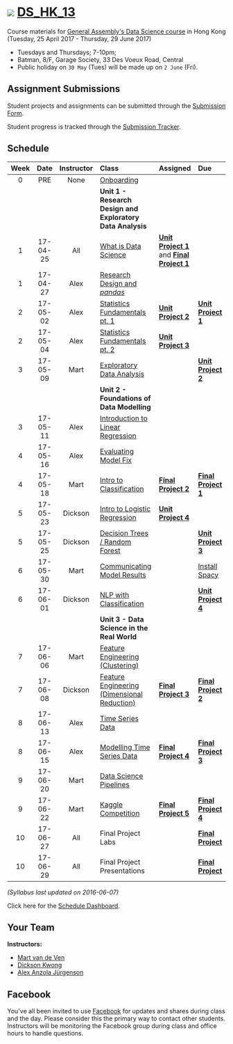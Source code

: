 # ![](https://ga-dash.s3.amazonaws.com/production/assets/logo-9f88ae6c9c3871690e33280fcf557f33.png) [DS_HK_13](https://github.com/ga-students/DS_HK_13)

Course materials for [General Assembly's Data Science course](https://generalassemb.ly/education/data-science/hong-kong) in Hong Kong (Tuesday, 25 April 2017 - Thursday, 29 June 2017)

* Tuesdays and Thursdays; 7-10pm;
* Batman, 8/F, Garage Society, 33 Des Voeux Road, Central
* Public holiday on `30 May` (Tues) will be made up on `2 June` (Fri).

## Assignment Submissions

Student projects and assignments can be submitted through the [Submission Form](https://goo.gl/forms/H2Ffjq5CjVJQsKIe2).

Student progress is tracked through the [Submission Tracker](https://public.tableau.com/profile/droste.hk4081#!/vizhome/GA-DS_HK_13-HWSubmission_0/SubmissionSummary?:embed=y&:display_count=yes).

## Schedule

| Week | Date | Instructor | Class | Assigned | Due |
|:---:|:---:|:---:|:---|:---|:---|
| 0 | PRE | None | [Onboarding](https://docs.google.com/document/d/1N-zVkcYfUiWuTLCqOwNihyx9ysI8JCxfe4Vh419zzGM/) | | |
| | | | **Unit 1 - Research Design and Exploratory Data Analysis** | | |
| 1 | 17-04-25 | All | [What is Data Science](./lessons/lesson-01) |**[Unit Project 1](./projects/unit-projects/project-1)** and **[Final Project 1](./projects/final-projects/01-lightning-talk)**| |
| 1 | 17-04-27 | Alex | [Research Design and _pandas_](./lessons/lesson-02) | | |
| 2 | 17-05-02 | Alex | [Statistics Fundamentals pt. 1](./lessons/lesson-03) | **[Unit Project 2](./projects/unit-projects/project-2)** | **[Unit Project 1](./projects/unit-projects/project-1)** |
| 2 | 17-05-04 | Alex | [Statistics Fundamentals pt. 2](./lessons/lesson-04) | **[Unit Project 3](./project./projects/unit-projects/project-3)** | |
| 3 | 17-05-09 | Mart | [Exploratory Data Analysis](./lessons/lesson-05) | | **[Unit Project 2](./projects/unit-projects/project-2)** |
| | | | **Unit 2 - Foundations of Data Modelling** | | |
| 3 | 17-05-11 | Alex | [Introduction to Linear Regression](./lessons/lesson-06) | | |
| 4 | 17-05-16 | Alex | [Evaluating Model Fix](./lessons/lesson-07) | | |
| 4 | 17-05-18 | Mart | [Intro to Classification](./lessons/lesson-08) | **[Final Project 2](./projects/final-projects/02-experiment-writeup)** | **[Final Project 1](./projects/final-projects/01-lightning-talk)** |
| 5 | 17-05-23 | Dickson | [Intro to Logistic Regression](./lessons/lesson-09) | **[Unit Project 4](./project./projects/unit-projects/project-4)** | |
| 5 | 17-05-25 | Dickson | [Decision Trees / Random Forest](./lessons/lesson-10) | | **[Unit Project 3](./project./projects/unit-projects/project-3)** |
| 6 | 17-05-30 | Mart | [Communicating Model Results](./lessons/lesson-11) | | [Install Spacy](https://spacy.io/docs/usage/) |
| 6 | 17-06-01 | Dickson | [NLP with Classification](./lessons/lesson-12) | | **[Unit Project 4](./project./projects/unit-projects/project-4)** |
| | | | **Unit 3 - Data Science in the Real World** | | |
| 7 | 17-06-06 | Mart | [Feature Engineering (Clustering)](./lessons/lesson-13) | | |
| 7 | 17-06-08 | Dickson | [Feature Engineering (Dimensional Reduction)](./lessons/lesson-14) | **[Final Project 3](./projects/final-projects/03-exploratory-analysis)** | **[Final Project 2](./projects/final-projects/02-experiment-writeup)** |
| 8 | 17-06-13 | Alex | [Time Series Data](./lessons/lesson-15) | | |
| 8 | 17-06-15 | Alex | [Modelling Time Series Data](./lessons/lesson-16) | **[Final Project 4](./projects/final-projects/04-notebook-rough-draft)** | **[Final Project 3](./projects/final-projects/03-exploratory-analysis)** |
| 9 | 17-06-20 | Mart | [Data Science Pipelines](./lessons/lesson-17) | | |
| 9 | 17-06-22 | Mart | [Kaggle Competition](./lessons/lesson-18) | **[Final Project 5](./projects/final-projects/05-presentation)** | **[Final Project 4](./projects/final-projects/04-notebook-rough-draft)** |
| 10 | 17-06-27 | All | Final Project Labs | | **[Final Project](./projects/final-projects/05-presentation)** |
| 10 | 17-06-29 | All | Final Project Presentations | | **[Final Project](./projects/final-projects/05-presentation)** |

*(Syllabus last updated on 2016-06-07)*

Click here for the [Schedule Dashboard](https://public.tableau.com/views/GA-DS_HK_13-Schedule/Schedule_Dashboard?:embed=y&:display_count=no&:toolbar=no).

## Your Team

**Instructors:**

+ [Mart van de Ven](mailto:m@droste.hk)
+ [Dickson Kwong](mailto:dickson@droste.hk)
+ [Alex Anzola Jürgenson](mailto:alex@droste.hk)

## Facebook

You've all been invited to use [Facebook](https://www.facebook.com/groups/1899449470301523/) for updates and shares during class and the day.  Please consider this the primary way to contact other students. Instructors will be monitoring the Facebook group during class and office hours to handle questions.
